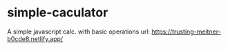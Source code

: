 # simple-caculator
A simple javascript calc. with basic operations
url: https://trusting-meitner-b0cde8.netlify.app/
